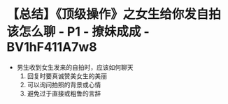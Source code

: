 # 【总结】《顶级操作》之女生给你发自拍该怎么聊 - P1 - 撩妹成成 - BV1hF411A7w8

-   男生收到女生发来的自拍时，应该如何聊天
    1.  回复时要真诚赞美女生的美丽
    2.  可以询问拍照的背景或心情
    3.  避免过于直接或粗鲁的言辞